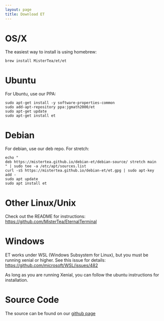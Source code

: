 ```yaml
---
layout: page
title: Download ET
---
```


# OS/X

The easiest way to install is using homebrew:

```
brew install MisterTea/et/et
```

# Ubuntu

For Ubuntu, use our PPA:

```
sudo apt-get install -y software-properties-common
sudo add-apt-repository ppa:jgmath2000/et
sudo apt-get update
sudo apt-get install et
```

# Debian

For debian, use our deb repo.  For stretch:

```
echo "
deb https://mistertea.github.io/debian-et/debian-source/ stretch main
" | sudo tee -a /etc/apt/sources.list
curl -sS https://mistertea.github.io/debian-et/et.gpg | sudo apt-key add -
sudo apt update
sudo apt install et
```

# Other Linux/Unix

Check out the README for instructions: https://github.com/MisterTea/EternalTerminal

# Windows

ET works under WSL (Windows Subsystem for Linux), but you must be running xenial or higher.  See this issue for details: https://github.com/microsoft/WSL/issues/482

As long as you are running Xenial, you can follow the ubuntu instructions for installation.


# Source Code

The source can be found on our [github page](https://github.com/MisterTea/EternalTerminal)
